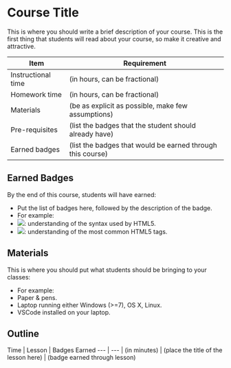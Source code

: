 # Course Title

This is where you should write a brief description of your course. This is the first thing
that students will read about your course, so make it creative and attractive.

Item                    | Requirement
---                     | ---
Instructional time      | (in hours, can be fractional)
Homework time           | (in hours, can be fractional)
Materials               | (be as explicit as possible, make few assumptions)
Pre-requisites          | (list the badges that the student should already have)
Earned badges           | (list the badges that would be earned through this course)

## Earned Badges

By the end of this course, students will have earned:

 - Put the list of badges here, followed by the description of the badge.
 - For example:
  - [![](https://img.shields.io/badge/skill-HTML5%20Syntax-blue.svg?style=flat)](): understanding of the syntax used by HTML5.
  - [![](https://img.shields.io/badge/skill-HTML5%20Tags-blue.svg?style=flat)](): understanding of the most common HTML5 tags.

## Materials

This is where you should put what students should be bringing to your classes:

 - For example:
  - Paper & pens.
  - Laptop running either Windows (>=7), OS X, Linux.
  - VSCode installed on your laptop.

## Outline

Time         | Lesson                               | Badges Earned
---          | ---                                  |
(in minutes) | (place the title of the lesson here) | (badge earned through lesson)
